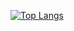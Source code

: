 [![Top Langs](https://github-readme-stats.vercel.app/api/top-langs/?username=Chasty&layout=compact)](https://github.com/anuraghazra/github-readme-stats)
